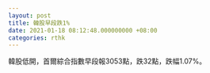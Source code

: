 ```yaml
---
layout: post
title: 韓股早段跌1%
date: 2021-01-18 08:12:48.000000000 +08:00
categories: rthk
---
```


韓股低開，首爾綜合指數早段報3053點，跌32點，跌幅1.07%。
